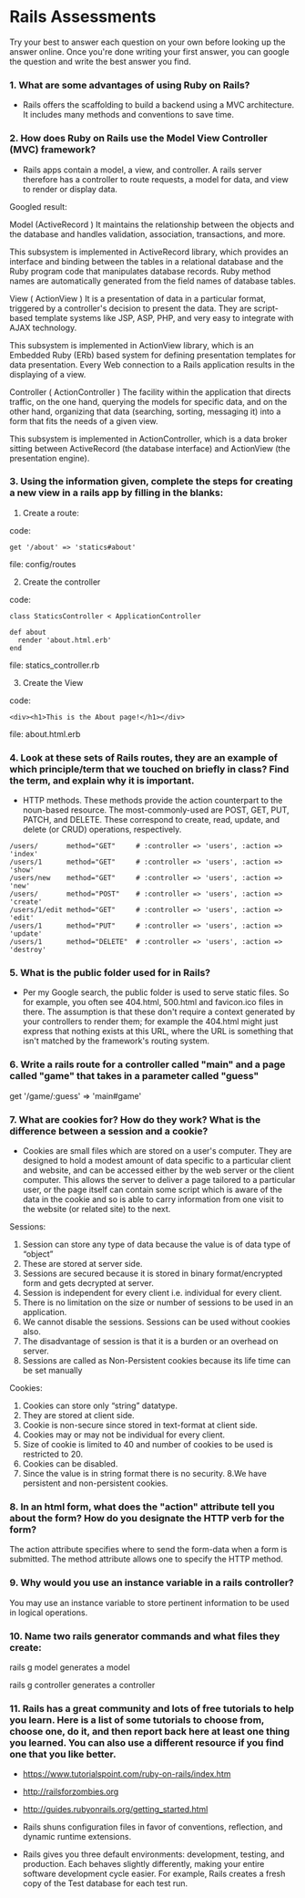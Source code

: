 # Rails Assessments

Try your best to answer each question on your own before looking up the answer online. Once you're done writing your first answer, you can google the question and write the best answer you find.

### 1. What are some advantages of using Ruby on Rails?

 - Rails offers the scaffolding to build a backend using a MVC architecture. It includes many methods and conventions to save time.

### 2. How does Ruby on Rails use the Model View Controller (MVC) framework?

 - Rails apps contain a model, a view, and controller. A rails server therefore has a controller to route requests, a model for data, and view to render or display data.


Googled result:

Model (ActiveRecord )
It maintains the relationship between the objects and the database and handles validation, association, transactions, and more.

This subsystem is implemented in ActiveRecord library, which provides an interface and binding between the tables in a relational database and the Ruby program code that manipulates database records. Ruby method names are automatically generated from the field names of database tables.

View ( ActionView )
It is a presentation of data in a particular format, triggered by a controller's decision to present the data. They are script-based template systems like JSP, ASP, PHP, and very easy to integrate with AJAX technology.

This subsystem is implemented in ActionView library, which is an Embedded Ruby (ERb) based system for defining presentation templates for data presentation. Every Web connection to a Rails application results in the displaying of a view.

Controller ( ActionController )
The facility within the application that directs traffic, on the one hand, querying the models for specific data, and on the other hand, organizing that data (searching, sorting, messaging it) into a form that fits the needs of a given view.

This subsystem is implemented in ActionController, which is a data broker sitting between ActiveRecord (the database interface) and ActionView (the presentation engine).
 

### 3. Using the information given, complete the steps for creating a new view in a rails app by filling in the blanks:

  1. Create a route: 
  
  code: 
  ```
  get '/about' => 'statics#about' 
  ```
  file: config/routes
  
  2. Create the controller
  
  code: 
  ```
  class StaticsController < ApplicationController
  
  def about 
    render 'about.html.erb'
  end
  ```
  
  file: statics_controller.rb
  
  3. Create the View
  
  code: 
  
  ```
  <div><h1>This is the About page!</h1></div>
  ```
  
  file: about.html.erb
  
  
### 4. Look at these sets of Rails routes, they are an example of which principle/term that we touched on briefly in class? Find the term, and explain why it is important.

 - HTTP methods. These methods provide the action counterpart to the noun-based resource. The most-commonly-used are POST, GET, PUT, PATCH, and DELETE. These correspond to create, read, update, and delete (or CRUD) operations, respectively.

```
/users/       method="GET"     # :controller => 'users', :action => 'index'
/users/1      method="GET"     # :controller => 'users', :action => 'show'
/users/new    method="GET"     # :controller => 'users', :action => 'new'
/users/       method="POST"    # :controller => 'users', :action => 'create'
/users/1/edit method="GET"     # :controller => 'users', :action => 'edit'
/users/1      method="PUT"     # :controller => 'users', :action => 'update'
/users/1      method="DELETE"  # :controller => 'users', :action => 'destroy'
```

### 5. What is the public folder used for in Rails?

 - Per my Google search, the public folder is used to serve static files. So for example, you often see 404.html, 500.html and favicon.ico files in there. The assumption is that these don't require a context generated by your controllers to render them; for example the 404.html might just express that nothing exists at this URL, where the URL is something that isn't matched by the framework's routing system.

### 6. Write a rails route for a controller called "main" and a page called "game" that takes in a parameter called "guess"

get '/game/:guess' => 'main#game'


### 7. What are cookies for? How do they work? What is the difference between a session and a cookie?

 - Cookies are small files which are stored on a user's computer. They are designed to hold a modest amount of data specific to a particular client and website, and can be accessed either by the web server or the client computer. This allows the server to deliver a page tailored to a particular user, or the page itself can contain some script which is aware of the data in the cookie and so is able to carry information from one visit to the website (or related site) to the next.

Sessions:
1. Session can store any type of data because the value is of data type of “object”
2. These are stored at server side.
3. Sessions are secured because it is stored in binary format/encrypted form and gets decrypted at server.
4. Session is independent for every client i.e. individual for every client.
5. There is no limitation on the size or number of sessions to be used in an application.
6. We cannot disable the sessions. Sessions can be used without cookies also.
7. The disadvantage of session is that it is a burden or an overhead on server.
8. Sessions are called as Non-Persistent cookies because its life time can be set manually

Cookies:
1. Cookies can store only “string” datatype.
2. They are stored at client side.
3. Cookie is non-secure since stored in text-format at client side.
4. Cookies may or may not be individual for every client.
5. Size of cookie is limited to 40 and number of cookies to be used is restricted to 20.
6. Cookies can be disabled.
7. Since the value is in string format there is no security.
8.We have persistent and non-persistent cookies.


### 8. In an html form, what does the "action" attribute tell you about the form?  How do you designate the HTTP verb for the form?

The action attribute specifies where to send the form-data when a form is submitted. The method attribute allows one to specify the HTTP method.

### 9. Why would you use an instance variable in a rails controller?

You may use an instance variable to store pertinent information to be used in logical operations.

### 10. Name two rails generator commands and what files they create:

rails g model 
generates a model

rails g controller
generates a controller

### 11. Rails has a great community and lots of free tutorials to help you learn. Here is a list of some tutorials to choose from, choose one, do it, and then report back here at least one thing you learned. You can also use a different resource if you find one that you like better. 

- https://www.tutorialspoint.com/ruby-on-rails/index.htm
- http://railsforzombies.org
- http://guides.rubyonrails.org/getting_started.html


 - Rails shuns configuration files in favor of conventions, reflection, and dynamic runtime extensions.
 - Rails gives you three default environments: development, testing, and production. Each behaves slightly differently, making your entire software development cycle easier. For example, Rails creates a fresh copy of the Test database for each test run.